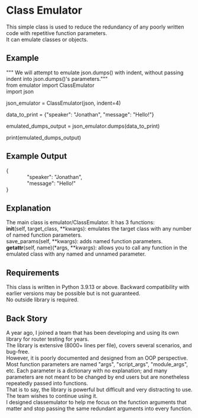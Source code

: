 # Class Emulator
This simple class is used to reduce the redundancy of any poorly written code with repetitive function parameters.  
It can emulate classes or objects.  

## Example
""" We will attempt to emulate json.dumps() with indent, without passing indent into json.dumps()'s parameters."""  
from emulator import ClassEmulator  
import json  

json_emulator = ClassEmulator(json, indent=4)  

data_to_print = {"speaker": "Jonathan", "message": "Hello!"}  

emulated_dumps_output = json_emulator.dumps(data_to_print)  

print(emulated_dumps_output)  

## Example Output
{  
&emsp;&emsp;&emsp;&emsp;"speaker": "Jonathan",  
&emsp;&emsp;&emsp;&emsp;"message": "Hello!"  
}  

## Explanation
The main class is emulator/ClassEmulator. It has 3 functions:  
    __init__(self, target_class, **kwargs): emulates the target class with any number of named function parameters.  
    save_params(self, **kwargs): adds named function parameters.  
    __getattr__(self, name)(*args, **kwargs): allows you to call any function in the emulated class with any named and unnamed parameter.  

## Requirements
This class is written in Python 3.9.13 or above. Backward compatibility with earlier versions may be possible but is not guaranteed.  
No outside library is required.  

## Back Story
A year ago, I joined a team that has been developing and using its own library for router testing for years.  
The library is extensive (8000+ lines per file), covers several scenarios, and bug-free.  
However, it is poorly documented and designed from an OOP perspective. Most function parameters are named "args", "script_args", "module_args", etc. Each parameter is a dictionary with no explanation; and many parameters are not meant to be changed by end users but are nonetheless repeatedly passed into functions.  
That is to say, the library is powerful but difficult and very distracting to use. The team wishes to continue using it.  
I designed classemulator to help me focus on the function arguments that matter and stop passing the same redundant arguments into every function.  

